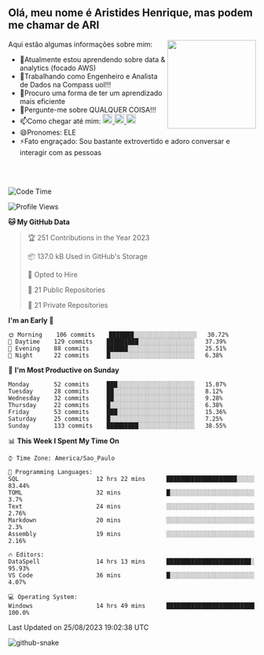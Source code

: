 ## Olá, meu nome é Aristides Henrique, mas podem me chamar de ARI

<div >
Aqui estão algumas informações sobre mim:<img align="right" height="180em" src="https://user-images.githubusercontent.com/97318481/177042589-45d62122-82a9-4a32-b3a7-87b322825b2f.png">
</div>

- 🌱Atualmente estou aprendendo sobre data & analytics (focado AWS)
- 👯Trabalhando como Engenheiro e Analista de Dados na Compass uol!!!
- 🤔Procuro uma forma de ter um aprendizado mais eficiente
- 💬Pergunte-me sobre QUALQUER COISA!!!
- 📫Como chegar até mim:
  <a href="https://www.instagram.com/aryhenry/" target="_blank">
  <img src="https://img.shields.io/badge/-Instagram-%23E4405F?style=for-the-badge&logo=instagram&logoColor=black" height="20px">
  </a>
  <a href="https://www.linkedin.com/in/aristides-henrique/" target="_blank">
  <img src="https://img.shields.io/badge/-LinkedIn-%230077B5?style=for-the-badge&logo=linkedin&logoColor=black" height="20px">
  </a> 
  <a href="mailto:arihenriqueuna@gmail.com">
  <img src="https://img.shields.io/badge/-Gmail-%23333?style=for-the-badge&logo=gmail&logoColor=white" height="20px">
  </a>
- 😄Pronomes: ELE
- ⚡Fato engraçado: Sou bastante extrovertido e adoro conversar e interagir com as pessoas
<br/>
<br/>


<!--START_SECTION:waka-->
![Code Time](http://img.shields.io/badge/Code%20Time-1%2C118%20hrs%2028%20mins-blue)

![Profile Views](http://img.shields.io/badge/Profile%20Views-0-blue)

**🐱 My GitHub Data** 

> 🏆 251 Contributions in the Year 2023
 > 
> 📦 137.0 kB Used in GitHub's Storage 
 > 
> 💼 Opted to Hire
 > 
> 📜 21 Public Repositories 
 > 
> 🔑 21 Private Repositories  
 > 
**I'm an Early 🐤** 

```text
🌞 Morning    106 commits    ███████░░░░░░░░░░░░░░░░░░   30.72% 
🌇 Daytime    129 commits    █████████░░░░░░░░░░░░░░░░   37.39% 
🌃 Evening    88 commits     ██████░░░░░░░░░░░░░░░░░░░   25.51% 
🌙 Night      22 commits     █░░░░░░░░░░░░░░░░░░░░░░░░   6.38%

```
📅 **I'm Most Productive on Sunday** 

```text
Monday       52 commits     ███░░░░░░░░░░░░░░░░░░░░░░   15.07% 
Tuesday      28 commits     ██░░░░░░░░░░░░░░░░░░░░░░░   8.12% 
Wednesday    32 commits     ██░░░░░░░░░░░░░░░░░░░░░░░   9.28% 
Thursday     22 commits     █░░░░░░░░░░░░░░░░░░░░░░░░   6.38% 
Friday       53 commits     ███░░░░░░░░░░░░░░░░░░░░░░   15.36% 
Saturday     25 commits     █░░░░░░░░░░░░░░░░░░░░░░░░   7.25% 
Sunday       133 commits    █████████░░░░░░░░░░░░░░░░   38.55%

```


📊 **This Week I Spent My Time On** 

```text
⌚︎ Time Zone: America/Sao_Paulo

💬 Programming Languages: 
SQL                      12 hrs 22 mins      ████████████████████░░░░░   83.44% 
TOML                     32 mins             █░░░░░░░░░░░░░░░░░░░░░░░░   3.7% 
Text                     24 mins             ░░░░░░░░░░░░░░░░░░░░░░░░░   2.76% 
Markdown                 20 mins             ░░░░░░░░░░░░░░░░░░░░░░░░░   2.3% 
Assembly                 19 mins             ░░░░░░░░░░░░░░░░░░░░░░░░░   2.16%

🔥 Editors: 
DataSpell                14 hrs 13 mins      ████████████████████████░   95.93% 
VS Code                  36 mins             █░░░░░░░░░░░░░░░░░░░░░░░░   4.07%

💻 Operating System: 
Windows                  14 hrs 49 mins      █████████████████████████   100.0%

```


 Last Updated on 25/08/2023 19:02:38 UTC
<!--END_SECTION:waka-->

<img alt="github-snake" src="https://github.com/AriHenrique/AriHenrique/blob/output/github-contribution-grid-snake-dark.svg" />


